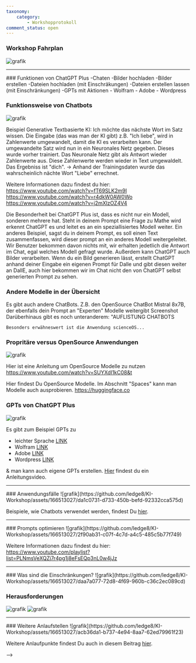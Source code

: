 ```yaml
---
taxonomy:
    category:
        - Workshopprotokoll
comment_status: open        
---
```



<!-- Die Überschriften bekommen ### Hashtags und jedes Thema wird mit <hr> von einander getrennt. -->

### Workshop Fahrplan
![grafik](https://github.com/ledge8/KI-Workshop/assets/166513027/24c4ea3f-769f-4b87-ac84-1d8ae737af4f)

<hr>
### Funktionen von ChatGPT Plus
    -Chaten
    -Bilder hochladen
    -Bilder erstellen
    -Dateien hochladen (mit Einschräkungen)
    -Dateien erstellen lassen (mit Einschränkungen)
    -GPTs mit Aktionen
        - Wolfram
        - Adobe
        - Wordpress

### Funktionsweise von Chatbots
<!-- Dringend verbessern https://github.com/ledge8/KI-Workshop/issues/10#issue-2257093704 -->
![grafik](https://github.com/ledge8/KI-Workshop/assets/166513027/bb743022-94d3-4db4-ac72-77ba40c9d15f)



Beispiel Generative Textbasierte KI:
Ich möchte das nächste Wort im Satz wissen.
Die Eingabe (das was man der KI gibt) z.B. "Ich liebe", wird in Zahlenwerte umgewandelt, damit die KI es verarbeiten kann.
Der umgewandelte Satz wird nun in ein Neuronales Netz gegeben.
Dieses wurde vorher trainiert.
Das Neuronale Netz gibt als Antwort wieder Zahlenwerte aus.
Diese Zahlenwerte werden wieder in Text umgewaldelt.
Das Ergebniss ist "dich".
-> Anhand der Trainingsdaten wurde das wahrscheinlich nächte Wort "Liebe" errechnet.

Weitere Informationen dazu findest du hier:
https://www.youtube.com/watch?v=fT69SLK2m9I
https://www.youtube.com/watch?v=r4dkW0AW0Wo
https://www.youtube.com/watch?v=j2mXlzOZ4V4

Die Besonderheit bei ChatGPT Plus ist, dass es nicht nur ein Modell, sonderen mehrere hat. Steht in deinem Prompt eine Frage zu Mathe wird erkennt ChatGPT es und leitet es an ein speziallisiertes Modell weiter. Ein anderes Beispiel, sagst du in deinem Prompt, es soll einen Text zusammenfassen, wird dieser prompt an ein anderes Modell weitergeleitet. Wir Benutzer bekommen davon nichts mit, wir erhalten jedetlich die Antwort im Chat, egal welches Modell gefragt wurde.
Außerdem kann ChatGPT auch Bilder verarbeiten.
Wenn du ein Bild generieren lässt, erstellt ChatGPT anhand deiner Eingabe ein eigenen Prompt für Dalle und gibt diesen weiter an DallE, auch hier bekommen wir im Chat nicht den von ChatGPT selbst generierten Prompt zu sehen.

### Andere Modelle in der Übersicht
Es gibt auch andere ChatBots.
Z.B. den OpenSource ChatBot Mistral 8x7B, der ebenfalls dein Prompt an "Experten" Modelle weitergibt
    Screenshot
    Darüberhinaus gibt es noch unteranderem:
    "AUFLISTUNG CHATBOTS

    Besonders erwähneswert ist die Anwendung scienceOS...


### Propritäre versus OpenSource Anwendungen
![grafik](https://github.com/ledge8/KI-Workshop/assets/166513027/827d6166-8d8f-410a-882e-e421fd57891e)

Hier ist eine Anleitung um OpenSource Modelle zu nutzen
https://www.youtube.com/watch?v=SUYXdI1kC08&t

Hier findest Du OpenSource Modelle.
Im Abschnitt "Spaces" kann man Modelle auch ausprobieren.
https://huggingface.co



### GPTs von ChatGPT Plus
![grafik](https://github.com/ledge8/KI-Workshop/assets/166513027/fbb8c898-d4aa-4108-8912-62762f8c547f)


Es gibt zum Beispiel GPTs zu
- leichter Sprache [LINK](https://chat.openai.com/g/g-iKegfBMtc-einfache-und-leichte-sprache-in-deutsch)
- Wolfram [LINK](https://chat.openai.com/g/g-0S5FXLyFN-wolfram)
- Adobe [LINK](https://chat.openai.com/g/g-pcoHeADVw-adobe-express)
- Wordpress [LINK](https://chat.openai.com/g/g-BahnEMrJ0-wordpress-wizard)

& man kann auch eigene GPTs erstellen.
[Hier](https://www.youtube.com/watch?v=d47yw73u7bM) findest du ein Anleitungsvideo.


<hr>
### Anwendungsfälle
![grafik](https://github.com/ledge8/KI-Workshop/assets/166513027/da1c0731-d733-450b-befd-92332cca575d)

Beispiele, wie Chatbots verwendet werden, findest Du <a href="https://ki-workshop.org/anwendungsbeispiele-text-ki/">hier</a>.

<hr>
### Prompts optimieren
![grafik](https://github.com/ledge8/KI-Workshop/assets/166513027/2f90ab31-c07f-4c7d-a4c5-485c5b77f749)

Weitere Informationen dazu findest du hier:
https://www.youtube.com/playlist?list=PLNmsVeXQZj7r4pg1j8eFsEQp3nL0w4jJz

<hr> 
### Was sind die Einschränkungen?
![grafik](https://github.com/ledge8/KI-Workshop/assets/166513027/daa7a077-72d8-4f69-960b-c36c2ec089cd)


### Herausforderungen
![grafik](https://github.com/ledge8/KI-Workshop/assets/166513027/a2804bb6-8ce9-4813-a15c-94ccbda0d8d2 "Wir sammelten, welche Herausforderungen es geben kann")
![grafik](https://github.com/ledge8/KI-Workshop/assets/166513027/7cae0577-9e93-49bf-a03d-0b61b2cfb347)


<hr>
### Weitere Anlaufstellen
![grafik](https://github.com/ledge8/KI-Workshop/assets/166513027/acb36da1-b737-4e94-8aa7-62ed79961f23)

Weitere Anlaufpunkte findest Du auch in diesem Beitrag <a href="https://ki-workshop.org/wo-kann-ich-mich-informieren/">hier</a>. 


    
-->

